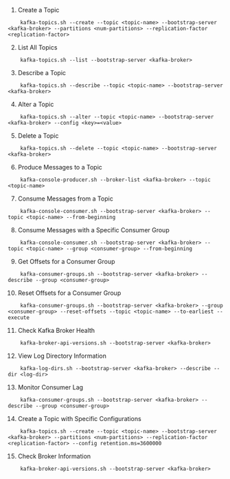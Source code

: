 1. Create a Topic
```
    kafka-topics.sh --create --topic <topic-name> --bootstrap-server <kafka-broker> --partitions <num-partitions> --replication-factor <replication-factor>
```
2. List All Topics
```
    kafka-topics.sh --list --bootstrap-server <kafka-broker>
```
3. Describe a Topic
```
    kafka-topics.sh --describe --topic <topic-name> --bootstrap-server <kafka-broker>
```
4. Alter a Topic
```
    kafka-topics.sh --alter --topic <topic-name> --bootstrap-server <kafka-broker> --config <key>=<value>
```
5. Delete a Topic
```
    kafka-topics.sh --delete --topic <topic-name> --bootstrap-server <kafka-broker>
```
6. Produce Messages to a Topic
```
    kafka-console-producer.sh --broker-list <kafka-broker> --topic <topic-name>
```
7. Consume Messages from a Topic
```
    kafka-console-consumer.sh --bootstrap-server <kafka-broker> --topic <topic-name> --from-beginning
```
8. Consume Messages with a Specific Consumer Group
```
    kafka-console-consumer.sh --bootstrap-server <kafka-broker> --topic <topic-name> --group <consumer-group> --from-beginning
```
9. Get Offsets for a Consumer Group
```
    kafka-consumer-groups.sh --bootstrap-server <kafka-broker> --describe --group <consumer-group>
```
10. Reset Offsets for a Consumer Group
```
    kafka-consumer-groups.sh --bootstrap-server <kafka-broker> --group <consumer-group> --reset-offsets --topic <topic-name> --to-earliest --execute
```
11. Check Kafka Broker Health
```
    kafka-broker-api-versions.sh --bootstrap-server <kafka-broker>
```
12. View Log Directory Information
```
    kafka-log-dirs.sh --bootstrap-server <kafka-broker> --describe --dir <log-dir>
```
13. Monitor Consumer Lag
```
    kafka-consumer-groups.sh --bootstrap-server <kafka-broker> --describe --group <consumer-group>
```
14. Create a Topic with Specific Configurations
```
    kafka-topics.sh --create --topic <topic-name> --bootstrap-server <kafka-broker> --partitions <num-partitions> --replication-factor <replication-factor> --config retention.ms=3600000
```
15. Check Broker Information
```
    kafka-broker-api-versions.sh --bootstrap-server <kafka-broker>
```